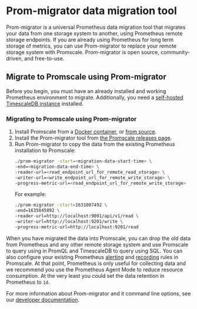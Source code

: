 # Prom-migrator data migration tool
Prom-migrator is a universal Prometheus data migration tool that migrates your
data from one storage system to another, using Prometheus remote storage
endpoints. If you are already using Prometheus for long term storage of metrics,
you can use Prom-migrator to replace your remote storage system with Promscale.
Prom-migrator is open source, community-driven, and free-to-use.

## Migrate to Promscale using Prom-migrator
Before you begin, you must have an already installed and working Prometheus
environment to migrate. Additionally, you need a
[self-hosted TimescaleDB instance][tsdb-install-self-hosted] installed.

<procedure>

### Migrating to Promscale using Prom-migrator
1.  Install Promscale from a [Docker container][promscale-install-docker],
    or [from source][promscale-install-source].
1.  Install the Prom-migrator tool from
    [the Promscale releases page][promscale-gh-releases].
1.  Run Prom-migrator to copy the data from the existing Prometheus installation
    to Promscale:
    ```bash
    ./prom-migrator -start=<migration-data-start-time> \
    -end=<migration-data-end-time> \
    -reader-url=<read_endpoint_url_for_remote_read_storage> \
    -writer-url=<write_endpoint_url_for_remote_write_storage> \
    -progress-metric-url=<read_endpoint_url_for_remote_write_storage>
    ```
    For example:
    ```bash
    ./prom-migrator -start=1631007492 \
    -end=1635845892 \
    -reader-url=http://localhost:9091/api/v1/read \
    -writer-url=http://localhost:9201/write \
    -progress-metric-url=http://localhost:9201/read
    ```

</procedure>

When you have migrated the data into Promscale, you can drop the old data from
Prometheus and any other remote storage system and use Promscale to query using
in PromQL and TimescaleDB to query using SQL. You can also configure your existing
Prometheus [alerting][promscale-alerting] and [recording][promscale-recording] 
rules in Promscale. At that point, Prometheus is only useful for collecting data
and we recommend you use the Prometheus Agent Mode to reduce resource consumption.
At the very least you could set the data retention in Prometheus to `1d`.

For more information about Prom-migrator and it command line options, see our
[developer documentation][gh-prom-migrator].


[tsdb-install-self-hosted]: timescaledb/:currentVersion:/how-to-guides/install-timescaledb/self-hosted/
[promscale-install-docker]: promscale/:currentVersion:/installation/docker/
[promscale-install-source]: promscale/:currentVersion:/installation/source/
[promscale-gh-releases]: https://github.com/timescale/promscale/releases
[gh-prom-migrator]: https://github.com/timescale/promscale/tree/master/cmd/prom-migrator
[promscale-recording]:promscale/:currentVersion:/downsample-data/recording/
[promscale-alerting]:promscale/:currentVersion:/alert/
